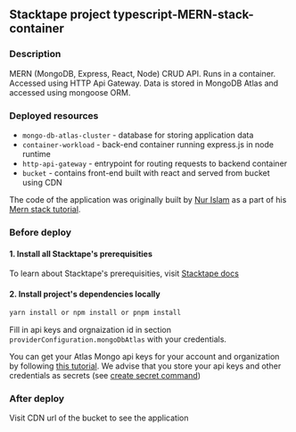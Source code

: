 ## Stacktape project typescript-MERN-stack-container

### Description

MERN (MongoDB, Express, React, Node) CRUD API. Runs in a container. Accessed using HTTP Api Gateway. Data is stored in MongoDB Atlas and accessed using mongoose ORM.

### Deployed resources

- `mongo-db-atlas-cluster` - database for storing application data
- `container-workload` - back-end container running express.js in node runtime
- `http-api-gateway` - entrypoint for routing requests to backend container
- `bucket` - contains front-end built with react and served from bucket using CDN

The code of the application was originally built by [Nur Islam](https://github.com/nurislam03) as a part of his [Mern stack tutorial](https://blog.logrocket.com/mern-stack-tutorial/).

### Before deploy

#### 1. Install all Stacktape's prerequisities

To learn about Stacktape's prerequisities, visit [Stacktape docs](https://docs.stacktape.com/getting-started/1-install)

#### 2. Install project's dependencies locally

```bash
yarn install or npm install or pnpm install
```

Fill in api keys and orgnaization id in section `providerConfiguration.mongoDbAtlas` with your credentials.

You can get your Atlas Mongo api keys for your account and organization by following [this tutorial](https://docs.atlas.mongodb.com/configure-api-access/#std-label-atlas-prog-api-key).
We advise that you store your api keys and other credentials as secrets (see [create secret command](https://docs.stacktape.com/cli/commands/secret-create))

### After deploy

Visit CDN url of the bucket to see the application
